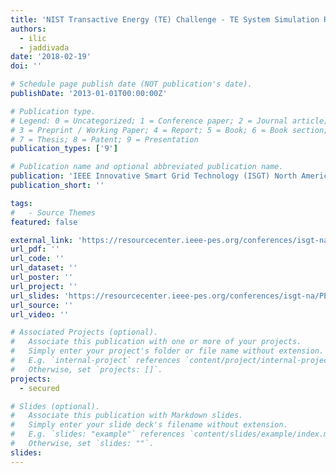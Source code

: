 ```yaml
---
title: 'NIST Transactive Energy (TE) Challenge - TE System Simulation Results for DER Integration on the Distribution Grid'
authors:
  - ilic
  - jaddivada
date: '2018-02-19'
doi: ''

# Schedule page publish date (NOT publication's date).
publishDate: '2013-01-01T00:00:00Z'

# Publication type.
# Legend: 0 = Uncategorized; 1 = Conference paper; 2 = Journal article;
# 3 = Preprint / Working Paper; 4 = Report; 5 = Book; 6 = Book section;
# 7 = Thesis; 8 = Patent; 9 = Presentation
publication_types: ['9']

# Publication name and optional abbreviated publication name.
publication: 'IEEE Innovative Smart Grid Technology (ISGT) North America'
publication_short: ''

tags:
#   - Source Themes
featured: false

external_link: 'https://resourcecenter.ieee-pes.org/conferences/isgt-na/PESISGTNA20180024.html'
url_pdf: ''
url_code: ''
url_dataset: ''
url_poster: ''
url_project: ''
url_slides: 'https://resourcecenter.ieee-pes.org/conferences/isgt-na/PESISGTNA20180024.html'
url_source: ''
url_video: ''

# Associated Projects (optional).
#   Associate this publication with one or more of your projects.
#   Simply enter your project's folder or file name without extension.
#   E.g. `internal-project` references `content/project/internal-project/index.md`.
#   Otherwise, set `projects: []`.
projects:
  - secured

# Slides (optional).
#   Associate this publication with Markdown slides.
#   Simply enter your slide deck's filename without extension.
#   E.g. `slides: "example"` references `content/slides/example/index.md`.
#   Otherwise, set `slides: ""`.
slides:
---
```

